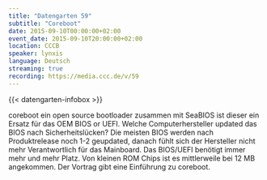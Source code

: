 ```yaml
---
title: "Datengarten 59"
subtitle: "Coreboot"
date: 2015-09-10T00:00:00+02:00
event_date: 2015-09-10T20:00:00+02:00
location: CCCB
speaker: lynxis
language: Deutsch
streaming: true
recording: https://media.ccc.de/v/59
---
```

{{< datengarten-infobox >}}

coreboot ein open source bootloader zusammen mit SeaBIOS ist dieser ein
Ersatz für das OEM BIOS or UEFI. Welche Computerhersteller updated das
BIOS nach Sicherheitslücken? Die meisten BIOS werden nach Produktrelease
noch 1-2 geupdated, danach fühlt sich der Hersteller nicht mehr
Verantwortlich für das Mainboard. Das BIOS/UEFI benötigt immer mehr und
mehr Platz. Von kleinen ROM Chips ist es mittlerweile bei 12 MB
angekommen. Der Vortrag gibt eine Einführung zu coreboot.
